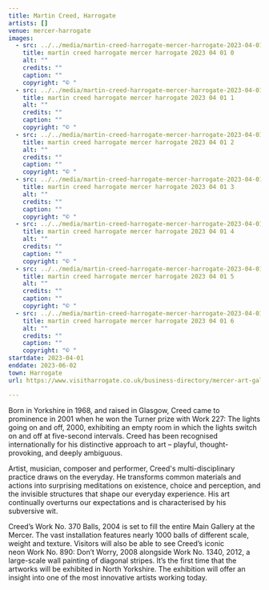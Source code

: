 ```yaml
---
title: Martin Creed, Harrogate
artists: []
venue: mercer-harrogate
images:
  - src: ../../media/martin-creed-harrogate-mercer-harrogate-2023-04-01-0.webp
    title: martin creed harrogate mercer harrogate 2023 04 01 0
    alt: ""
    credits: ""
    caption: ""
    copyright: "© "
  - src: ../../media/martin-creed-harrogate-mercer-harrogate-2023-04-01-1.webp
    title: martin creed harrogate mercer harrogate 2023 04 01 1
    alt: ""
    credits: ""
    caption: ""
    copyright: "© "
  - src: ../../media/martin-creed-harrogate-mercer-harrogate-2023-04-01-2.webp
    title: martin creed harrogate mercer harrogate 2023 04 01 2
    alt: ""
    credits: ""
    caption: ""
    copyright: "© "
  - src: ../../media/martin-creed-harrogate-mercer-harrogate-2023-04-01-3.webp
    title: martin creed harrogate mercer harrogate 2023 04 01 3
    alt: ""
    credits: ""
    caption: ""
    copyright: "© "
  - src: ../../media/martin-creed-harrogate-mercer-harrogate-2023-04-01-4.webp
    title: martin creed harrogate mercer harrogate 2023 04 01 4
    alt: ""
    credits: ""
    caption: ""
    copyright: "© "
  - src: ../../media/martin-creed-harrogate-mercer-harrogate-2023-04-01-5.webp
    title: martin creed harrogate mercer harrogate 2023 04 01 5
    alt: ""
    credits: ""
    caption: ""
    copyright: "© "
  - src: ../../media/martin-creed-harrogate-mercer-harrogate-2023-04-01-6.webp
    title: martin creed harrogate mercer harrogate 2023 04 01 6
    alt: ""
    credits: ""
    caption: ""
    copyright: "© "
startdate: 2023-04-01
enddate: 2023-06-02
town: Harrogate
url: https://www.visitharrogate.co.uk/business-directory/mercer-art-gallery

---
```


Born in Yorkshire in 1968, and raised in Glasgow, Creed came to prominence in 2001 when he won the Turner prize with Work 227: The lights going on and off, 2000, exhibiting an empty room in which the lights switch on and off at five-second intervals. Creed has been recognised internationally for his distinctive approach to art – playful, thought-provoking, and deeply ambiguous.

Artist, musician, composer and performer, Creed's multi-disciplinary practice draws on the everyday. He transforms common materials and actions into surprising meditations on existence, choice and perception, and the invisible structures that shape our everyday experience. His art continually overturns our expectations and is characterised by his subversive wit.

Creed’s Work No. 370 Balls, 2004 is set to fill the entire Main Gallery at the Mercer. The vast installation features nearly 1000 balls of different scale, weight and texture. Visitors will also be able to see Creed’s iconic neon Work No. 890: Don’t Worry, 2008 alongside Work No. 1340, 2012, a large-scale wall painting of diagonal stripes. It’s the first time that the artworks will be exhibited in North Yorkshire. The exhibition will offer an insight into one of the most innovative artists working today.